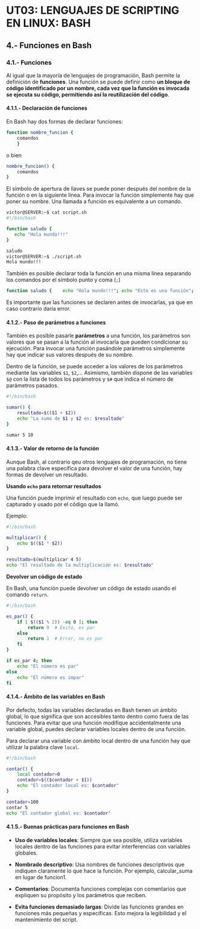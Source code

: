 # UT03: LENGUAJES DE SCRIPTING EN LINUX: BASH


## 4.- Funciones en Bash

### 4.1.- Funciones

Al igual que la mayoría de lenguajes de programación, Bash permite la definición de **funciones**. Una función se puede definir como **un bloque de código identificado por un nombre, cada vez que la función es invocada se ejecuta su código, permitiendo así la reutilización del código**.

#### 4.1.1.- Declaración de funciones

En Bash hay dos formas de declarar funciones:

```bash
function nombre_funcion {
	comandos
	}
```

o bien

```bash
nombre_funcion() {
	comandos
}
```

El símbolo de apertura de llaves se puede poner después del nombre de la función o en la siguiente línea.
Para invocar la función simplemente hay que poner su nombre. Una llamada a función es equivalente a un comando.

```bash
victor@SERVER:~$ cat script.sh
#!/bin/bash

function saludo {
   echo "Hola mundo!!!"
}

saludo
victor@SERVER:~$ ./script.sh
Hola mundo!!!
```
 
También es posible declarar toda la función en una misma línea separando los comandos por el símbolo punto y coma (`;`)

```bash
function saludo {    echo "Hola mundo!!!"; echo "Esto es una función"; }
```

Es importante que las funciones se declaren antes de invocarlas, ya que en caso contrario daría error.


#### 4.1.2.- Paso de parámetros a funciones

También es posible pasarle **parámetros** a una función, los parámetros son valores que se pasan a la función al invocarla que pueden condicionar su ejecución. Para invocar una función pasándole parámetros simplemente hay que indicar sus valores después de su nombre.

Dentro de la función, se puede acceder a los valores de los parámetros mediante las variables `$1`, `$2`,… Asimismo, también dispone de las variables `$@` con la lista de todos los parámetros y `$#` que indica el número de parámetros pasados.

```bash
#!/bin/bash

sumar() {
    resultado=$(($1 + $2))
    echo "La suma de $1 y $2 es: $resultado"
}

sumar 5 10
```

#### 4.1.3.- Valor de retorno de la función

Aunque Bash, al contrario qeu otros lenguajes de programación, no tiene una palabra clave específica para devolver el valor de una función, hay formas de devolver un resultado.

**Usando `echo` para retornar resultados**

Una función puede imprimir el resultado con `echo`, que luego puede ser capturado y usado por el código que la llamó.

Ejemplo:

```bash
#!/bin/bash

multiplicar() {
    echo $(($1 * $2))
}

resultado=$(multiplicar 4 5)
echo "El resultado de la multiplicación es: $resultado"
```
 
**Devolver un código de estado**

En Bash, una función puede devolver un código de estado usando el comando `return`. 

```bash
#!/bin/bash

es_par() {
    if [ $(($1 % 2)) -eq 0 ]; then
        return 0  # Éxito, es par
    else
        return 1  # Error, no es par
    fi
}

if es_par 4; then
    echo "El número es par"
else
    echo "El número es impar"
fi

```

#### 4.1.4.- Ámbito de las variables en Bash

Por defecto, todas las variables declaradas en Bash tienen un ámbito global, lo que significa que son accesibles tanto dentro como fuera de las funciones. Para evitar que una función modifique accidentalmente una variable global, puedes declarar variables locales dentro de una función.

Para declarar una variable con ámbito local dentro de una función hay que utilizar la palabra clave `local`.

```bash
#!/bin/bash

contar() {
    local contador=0
    contador=$(($contador + $1))
    echo "El contador local es: $contador"
}

contador=100
contar 5
echo "El contador global es: $contador"
```

#### 4.1.5.- Buenas prácticas para funciones en Bash

- **Uso de variables locales**: Siempre que sea posible, utiliza variables locales dentro de las funciones para evitar interferencias con variables globales.

- **Nombrado descriptivo**: Usa nombres de funciones descriptivos que indiquen claramente lo que hace la función. Por ejemplo, calcular_suma en lugar de funcion1.

- **Comentarios**: Documenta funciones complejas con comentarios que expliquen su propósito y los parámetros que reciben.

- **Evita funciones demasiado largas**: Divide las funciones grandes en funciones más pequeñas y específicas. Esto mejora la legibilidad y el mantenimiento del script.